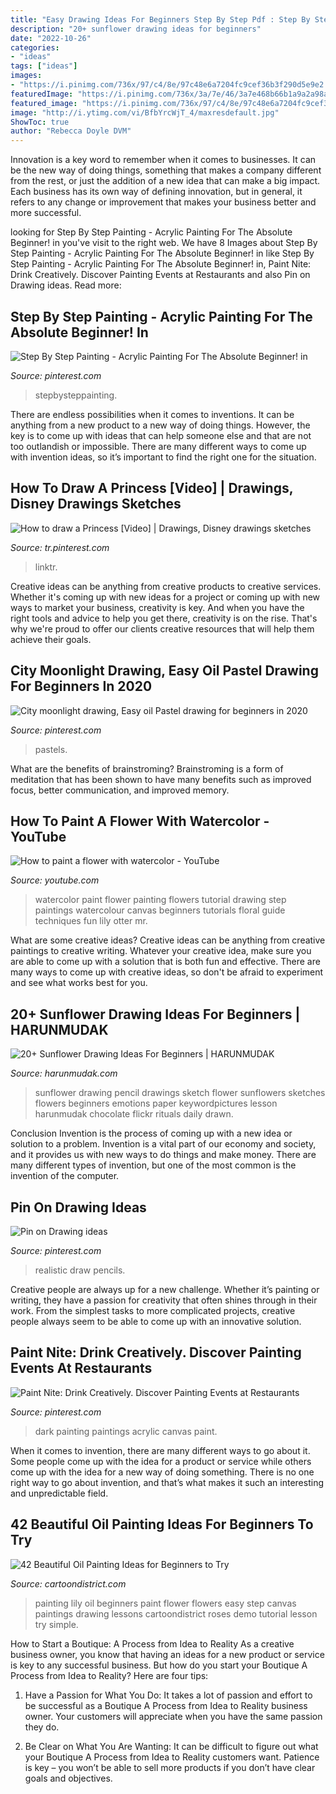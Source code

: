 ```yaml
---
title: "Easy Drawing Ideas For Beginners Step By Step Pdf : Step By Step Painting"
description: "20+ sunflower drawing ideas for beginners"
date: "2022-10-26"
categories:
- "ideas"
tags: ["ideas"]
images:
- "https://i.pinimg.com/736x/97/c4/8e/97c48e6a7204fc9cef36b3f290d5e9e2.jpg"
featuredImage: "https://i.pinimg.com/736x/3a/7e/46/3a7e468b66b1a9a2a98a7f76ea55119a.jpg"
featured_image: "https://i.pinimg.com/736x/97/c4/8e/97c48e6a7204fc9cef36b3f290d5e9e2.jpg"
image: "http://i.ytimg.com/vi/BfbYrcWjT_4/maxresdefault.jpg"
ShowToc: true
author: "Rebecca Doyle DVM"
---
```



Innovation is a key word to remember when it comes to businesses. It can be the new way of doing things, something that makes a company different from the rest, or just the addition of a new idea that can make a big impact. Each business has its own way of defining innovation, but in general, it refers to any change or improvement that makes your business better and more successful.

	

		
looking for Step By Step Painting - Acrylic Painting For The Absolute Beginner! in you've visit to the right web. We have 8 Images about Step By Step Painting - Acrylic Painting For The Absolute Beginner! in like Step By Step Painting - Acrylic Painting For The Absolute Beginner! in, Paint Nite: Drink Creatively. Discover Painting Events at Restaurants and also Pin on Drawing ideas. Read more:
		
    
## Step By Step Painting - Acrylic Painting For The Absolute Beginner! In

<img loading=lazy src="https://i.pinimg.com/736x/d5/b3/1e/d5b31e39e9edc0f44b04bd1a27a2c9bb.jpg" onerror="this.onerror=null;this.src='https://tse2.mm.bing.net/th?id=OIP.qFyfQTTbK6kgIoqTrmLY2wHaJ4&amp;pid=15.1';" alt="Step By Step Painting - Acrylic Painting For The Absolute Beginner! in">

_Source: pinterest.com_

>stepbysteppainting. 

	

There are endless possibilities when it comes to inventions. It can be anything from a new product to a new way of doing things. However, the key is to come up with ideas that can help someone else and that are not too outlandish or impossible. There are many different ways to come up with invention ideas, so it’s important to find the right one for the situation.

    
## How To Draw A Princess [Video] | Drawings, Disney Drawings Sketches

<img loading=lazy src="https://i.pinimg.com/736x/fb/26/24/fb26243b411f928b46450c7de2d6d58a.jpg" onerror="this.onerror=null;this.src='https://tse1.mm.bing.net/th?id=OIP.Ip7Spwvgn3Xt15wyfNW81wHaNK&amp;pid=15.1';" alt="How to draw a Princess [Video] | Drawings, Disney drawings sketches">

_Source: tr.pinterest.com_

>linktr. 

	

Creative ideas can be anything from creative products to creative services. Whether it's coming up with new ideas for a project or coming up with new ways to market your business, creativity is key. And when you have the right tools and advice to help you get there, creativity is on the rise. That's why we're proud to offer our clients creative resources that will help them achieve their goals.

    
## City Moonlight Drawing, Easy Oil Pastel Drawing For Beginners In 2020

<img loading=lazy src="https://i.pinimg.com/736x/3a/7e/46/3a7e468b66b1a9a2a98a7f76ea55119a.jpg" onerror="this.onerror=null;this.src='https://tse1.mm.bing.net/th?id=OIP.GlrXBIA8eIYOlYBzmkXg7QHaEK&amp;pid=15.1';" alt="City moonlight drawing, Easy oil Pastel drawing for beginners in 2020">

_Source: pinterest.com_

>pastels. 

	

What are the benefits of brainstroming?
Brainstroming is a form of meditation that has been shown to have many benefits such as improved focus, better communication, and improved memory.

    
## How To Paint A Flower With Watercolor - YouTube

<img loading=lazy src="http://i.ytimg.com/vi/BfbYrcWjT_4/maxresdefault.jpg" onerror="this.onerror=null;this.src='https://tse2.mm.bing.net/th?id=OIP.ep84CL9i74OJYa_dYiw1YAHaEK&amp;pid=15.1';" alt="How to paint a flower with watercolor - YouTube">

_Source: youtube.com_

>watercolor paint flower painting flowers tutorial drawing step paintings watercolour canvas beginners tutorials floral guide techniques fun lily otter mr. 

	

What are some creative ideas?
Creative ideas can be anything from creative paintings to creative writing. Whatever your creative idea, make sure you are able to come up with a solution that is both fun and effective. There are many ways to come up with creative ideas, so don't be afraid to experiment and see what works best for you.

    
## 20+ Sunflower Drawing Ideas For Beginners | HARUNMUDAK

<img loading=lazy src="https://www.harunmudak.com/wp-content/uploads/2020/09/sunflower-drawing-3.jpg" onerror="this.onerror=null;this.src='https://tse1.mm.bing.net/th?id=OIP.fgKw34LvhFoytxSLrbRkMgHaKL&amp;pid=15.1';" alt="20+ Sunflower Drawing Ideas For Beginners | HARUNMUDAK">

_Source: harunmudak.com_

>sunflower drawing pencil drawings sketch flower sunflowers sketches flowers beginners emotions paper keywordpictures lesson harunmudak chocolate flickr rituals daily drawn. 

	

Conclusion
Invention is the process of coming up with a new idea or solution to a problem. Invention is a vital part of our economy and society, and it provides us with new ways to do things and make money. There are many different types of invention, but one of the most common is the invention of the computer.

    
## Pin On Drawing Ideas

<img loading=lazy src="https://i.pinimg.com/736x/97/c4/8e/97c48e6a7204fc9cef36b3f290d5e9e2.jpg" onerror="this.onerror=null;this.src='https://tse1.mm.bing.net/th?id=OIP.ejLJTuNngiovIlUmMpacVwHaJ3&amp;pid=15.1';" alt="Pin on Drawing ideas">

_Source: pinterest.com_

>realistic draw pencils. 

	

Creative people are always up for a new challenge. Whether it’s painting or writing, they have a passion for creativity that often shines through in their work. From the simplest tasks to more complicated projects, creative people always seem to be able to come up with an innovative solution.

    
## Paint Nite: Drink Creatively. Discover Painting Events At Restaurants

<img loading=lazy src="https://i.pinimg.com/736x/9f/80/8e/9f808e818eb8184c1d81ec6f3776f87e--dark-circus-cirque.jpg" onerror="this.onerror=null;this.src='https://tse2.mm.bing.net/th?id=OIP.YfuWCRu-uPHb_k0rsuK6zwAAAA&amp;pid=15.1';" alt="Paint Nite: Drink Creatively. Discover Painting Events at Restaurants">

_Source: pinterest.com_

>dark painting paintings acrylic canvas paint. 

	

When it comes to invention, there are many different ways to go about it. Some people come up with the idea for a product or service while others come up with the idea for a new way of doing something. There is no one right way to go about invention, and that’s what makes it such an interesting and unpredictable field.

    
## 42 Beautiful Oil Painting Ideas For Beginners To Try

<img loading=lazy src="http://www.cartoondistrict.com/wp-content/uploads/2017/12/Beautiful-Oil-Painting-Ideas-for-Beginners8.jpg" onerror="this.onerror=null;this.src='https://tse4.mm.bing.net/th?id=OIP.lo-sSiuex-o8x4728inJBAHaJ5&amp;pid=15.1';" alt="42 Beautiful Oil Painting Ideas for Beginners to Try">

_Source: cartoondistrict.com_

>painting lily oil beginners paint flower flowers easy step canvas paintings drawing lessons cartoondistrict roses demo tutorial lesson try simple. 

	

How to Start a Boutique: A Process from Idea to Reality
As a creative business owner, you know that having an ideas for a new product or service is key to any successful business. But how do you start your Boutique A Process from Idea to Reality? Here are four tips:
1. Have a Passion for What You Do: It takes a lot of passion and effort to be successful as a Boutique A Process from Idea to Reality business owner. Your customers will appreciate when you have the same passion they do.

2. Be Clear on What You Are Wanting: It can be difficult to figure out what your Boutique A Process from Idea to Reality customers want. Patience is key – you won’t be able to sell more products if you don’t have clear goals and objectives.


